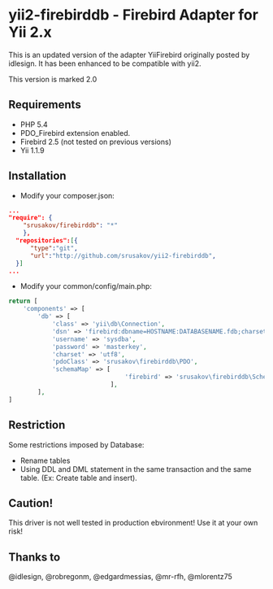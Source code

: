 yii2-firebirddb - Firebird Adapter for Yii 2.x
==============================================

This is an updated version of the adapter YiiFirebird originally posted by
idlesign. It has been enhanced to be compatible with yii2.

This version is marked 2.0

Requirements
------------

* PHP 5.4
* PDO_Firebird extension enabled.
* Firebird 2.5 (not tested on previous versions)
* Yii 1.1.9


Installation
------------

* Modify your composer.json:

```json
...
"require": {
    "srusakov/firebirddb": "*"
	},
  "repositories":[{
      "type":"git",
      "url":"http://github.com/srusakov/yii2-firebirddb",
  }]
...
```

* Modify your common/config/main.php:

```php
return [
    'components' => [
        'db' => [
            'class' => 'yii\db\Connection',
            'dsn' => 'firebird:dbname=HOSTNAME:DATABASENAME.fdb;charset=UTF8',
            'username' => 'sysdba',
            'password' => 'masterkey',
            'charset' => 'utf8',
            'pdoClass' => 'srusakov\firebirddb\PDO',
            'schemaMap' => [
                                'firebird' => 'srusakov\firebirddb\Schema', // FireBird
                            ],
        ],
]
```

Restriction
-----------
Some restrictions imposed by Database:
* Rename tables
* Using DDL and DML statement in the same transaction and the same table. (Ex: Create table and insert).

Caution!
--------
This driver is not well tested in production ebvironment! Use it at your own risk!

Thanks to
---------

@idlesign, @robregonm, @edgardmessias, @mr-rfh, @mlorentz75
